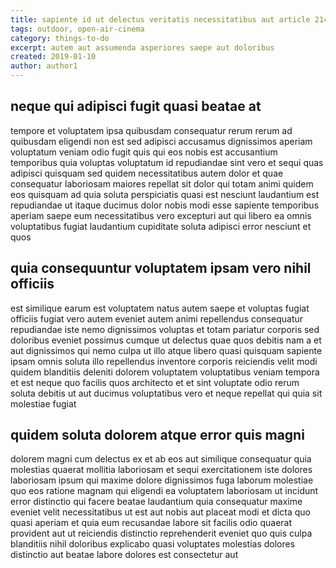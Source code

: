 ```yaml
---
title: sapiente id ut delectus veritatis necessitatibus aut article 2148
tags: outdoor, open-air-cinema
category: things-to-do
excerpt: autem aut assumenda asperiores saepe aut doloribus
created: 2019-01-10
author: author1
---
```


## neque qui adipisci fugit quasi beatae at

tempore et voluptatem ipsa quibusdam consequatur rerum rerum ad quibusdam eligendi non est sed adipisci accusamus dignissimos aperiam voluptatum veniam odio fugit quis qui eos nobis est accusantium temporibus quia voluptas voluptatum id repudiandae sint vero et sequi quas adipisci quisquam sed quidem necessitatibus autem dolor et quae consequatur laboriosam maiores repellat sit dolor qui totam animi quidem eos quisquam ad quia soluta perspiciatis quasi est nesciunt laudantium est repudiandae ut itaque ducimus dolor nobis modi esse sapiente temporibus aperiam saepe eum necessitatibus vero excepturi aut qui libero ea omnis voluptatibus fugiat laudantium cupiditate soluta adipisci error nesciunt et quos

## quia consequuntur voluptatem ipsam vero nihil officiis

est similique earum est voluptatem natus autem saepe et voluptas fugiat officiis fugiat vero autem eveniet autem animi repellendus consequatur repudiandae iste nemo dignissimos voluptas et totam pariatur corporis sed doloribus eveniet possimus cumque ut delectus quae quos debitis nam a et aut dignissimos qui nemo culpa ut illo atque libero quasi quisquam sapiente ipsam omnis soluta illo repellendus inventore corporis reiciendis velit modi quidem blanditiis deleniti dolorem voluptatem voluptatibus veniam tempora et est neque quo facilis quos architecto et et sint voluptate odio rerum soluta debitis ut aut ducimus voluptatibus vero et neque repellat qui quia sit molestiae fugiat

## quidem soluta dolorem atque error quis magni

dolorem magni cum delectus ex et ab eos aut similique consequatur quia molestias quaerat mollitia laboriosam et sequi exercitationem iste dolores laboriosam ipsum qui maxime dolore dignissimos fuga laborum molestiae quo eos ratione magnam qui eligendi ea voluptatem laboriosam ut incidunt error distinctio qui facere beatae laudantium quia consequatur maxime eveniet velit necessitatibus ut est aut nobis aut placeat modi et dicta quo quasi aperiam et quia eum recusandae labore sit facilis odio quaerat provident aut ut reiciendis distinctio reprehenderit eveniet quo quis culpa blanditiis nihil doloribus explicabo quasi voluptates molestias dolores distinctio aut beatae labore dolores est consectetur aut
